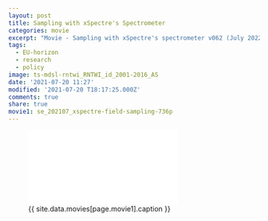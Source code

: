 ```yaml
---
layout: post
title: Sampling with xSpectre's Spectrometer
categories: movie
excerpt: "Movie - Sampling with xSpectre's spectrometer v062 (July 2022, outdated)."
tags:
  - EU-horizon
  - research
  - policy
image: ts-mdsl-rntwi_RNTWI_id_2001-2016_AS
date: '2021-07-20 11:27'
modified: '2021-07-20 T18:17:25.000Z'
comments: true
share: true
movie1: se_202107_xspectre-field-sampling-736p
---
```


<figure>
<iframe src="{{ site.commonurl }}/movies/{{ site.data.movies[page.movie1].file }}" width="{{ site.data.movies[page.movie1].width }}" height="{{ site.data.movies[page.movie1].height }}" frameborder="0">
</iframe>
<figcaption> {{ site.data.movies[page.movie1].caption }} </figcaption>
</figure>
